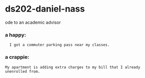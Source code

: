 # ds202-daniel-nass
ode to an academic advisor

### a happy:

      I got a commuter parking pass near my classes.

### a crappie:

    My apartment is adding extra charges to my bill that I already unenrolled from.
